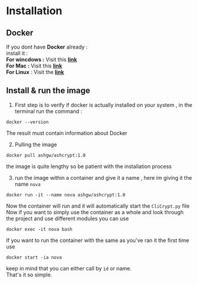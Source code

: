 # Installation #
## Docker ##
If you dont have **Docker** already : 
<br>install it : 
<br>
**For wincdows :**
Visit this **[link](https://docs.docker.com/desktop/install/windows-install/)** 
<br>
**For Mac :** 
Visit this **[link](https://docs.docker.com/desktop/install/mac-install/)** 
<br>
**For Linux** : Visit the **[link](https://docs.docker.com/engine/install/)**

## Install & run the image ##
1) First step is to verify if docker is actually installed on your system , in the terminal run the command : 
```shell
docker --version
```
The result must contain information about Docker

2) Pulling the image
```shell
docker pull ashgw/ashcrypt:1.0
```
the image is quite lengthy so be patient with the installation process

3) run the image within a container and give it a name , here im giving it the name `nova`
```shell
docker run -it --name nova ashgw/ashcrypt:1.0
```
Now the container will run and it will automatically start the `CliCrypt.py` file 
<br>
Now if you want to simply use the container as a whole and look through the project and use different modules you can use 
```
docker exec -it nova bash
```
If you want to run the container with the same as you've ran it the first time use 
```
docker start -ia nova 
```
keep in  mind that you can either call by `id` or name.
<br>That's it so simple.

